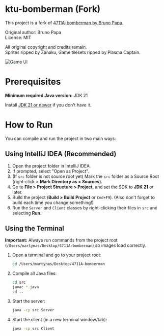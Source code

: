 # ktu-bomberman (Fork)

This project is a fork of [4711A-bomberman by Bruno Papa](https://github.com/brnpapa/4711A-bomberman).

Original author: Bruno Papa  
License: MIT

All original copyright and credits remain.  
Sprites ripped by Zanaku, Game tilesets ripped by Plasma Captain.

![Game UI](./images/screenshot.png)

# Prerequisites

**Minimum required Java version:** JDK 21

Install [JDK 21 or newer](https://www.oracle.com/technetwork/java/javase/downloads) if you don't have it.

# How to Run

You can compile and run the project in two main ways:

## Using IntelliJ IDEA (Recommended)

1. Open the project folder in IntelliJ IDEA.
2. If prompted, select "Open as Project".
3. (If `src` folder is not source root yet) Mark the `src` folder as a Source Root (right-click > **Mark Directory as > Sources**).
4. Go to **File > Project Structure > Project**, and set the SDK to **JDK 21** or later.
5. Build the project (**Build > Build Project** or `Cmd+F9`). (Also don't forget to build each time you change something!)
6. Run the `Server` and `Client` classes by right-clicking their files in `src` and selecting **Run**.

## Using the Terminal

**Important:** Always run commands from the project root (`/Users/martynas/Desktop/4711A-bomberman`) so images load correctly.

1. Open a terminal and go to your project root:
   ```sh
   cd /Users/martynas/Desktop/4711A-bomberman
   ```
2. Compile all Java files:
   ```sh
   cd src
   javac *.java
   cd ..
   ```
3. Start the server:
   ```sh
   java -cp src Server
   ```
4. Start the client (in a new terminal window/tab):
   ```sh
   java -cp src Client
   ```
